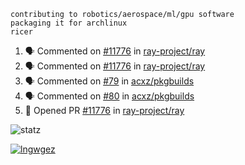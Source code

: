 ```
contributing to robotics/aerospace/ml/gpu software
packaging it for archlinux
ricer
```

<!--START_SECTION:activity-->
1. 🗣 Commented on [#11776](https://github.com/ray-project/ray/issues/11776) in [ray-project/ray](https://github.com/ray-project/ray)
2. 🗣 Commented on [#11776](https://github.com/ray-project/ray/issues/11776) in [ray-project/ray](https://github.com/ray-project/ray)
3. 🗣 Commented on [#79](https://github.com/acxz/pkgbuilds/issues/79) in [acxz/pkgbuilds](https://github.com/acxz/pkgbuilds)
4. 🗣 Commented on [#80](https://github.com/acxz/pkgbuilds/issues/80) in [acxz/pkgbuilds](https://github.com/acxz/pkgbuilds)
5. 💪 Opened PR [#11776](https://github.com/ray-project/ray/pull/11776) in [ray-project/ray](https://github.com/ray-project/ray)
<!--END_SECTION:activity-->


![statz](https://github-readme-stats.vercel.app/api?username=acxz&include_all_commits=true&show_icons=true)

[![lngwgez](https://github-readme-stats.vercel.app/api/top-langs/?username=acxz&layout=compact)](https://github.com/acxz/github-readme-stats)


<!--
**acxz/acxz** is a ✨ _special_ ✨ repository because its `README.md` (this file) appears on your GitHub profile.

Here are some ideas to get you started:

- 🔭 I’m currently working on ...
- 🌱 I’m currently learning ...
- 👯 I’m looking to collaborate on ...
- 🤔 I’m looking for help with ...
- 💬 Ask me about ...
- 📫 How to reach me: ...
- 😄 Pronouns: ...
- ⚡ Fun fact: ...
-->
